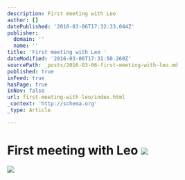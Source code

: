 ```yaml
---
description: First meeting with Leo
author: []
datePublished: '2016-03-06T17:32:33.044Z'
publisher:
  domain: ''
  name: ''
title: 'First meeting with Leo '
dateModified: '2016-03-06T17:31:50.260Z'
sourcePath: _posts/2016-03-06-first-meeting-with-leo.md
published: true
inFeed: true
hasPage: true
inNav: false
url: first-meeting-with-leo/index.html
_context: 'http://schema.org'
_type: Article

---
```

# First meeting with Leo ![](https://the-grid-user-content.s3-us-west-2.amazonaws.com/1e525b98-eb2a-44b9-bd0a-1657e389d561.png)
![](https://the-grid-user-content.s3-us-west-2.amazonaws.com/2e5e267c-b001-4850-aba1-c1721631e960.png)